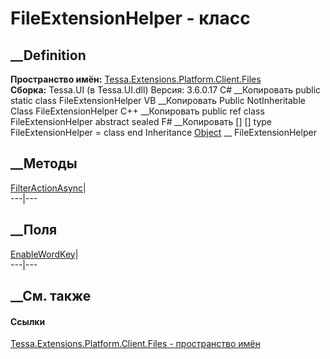# FileExtensionHelper - класс
##  __Definition
 **Пространство имён:**
[Tessa.Extensions.Platform.Client.Files](N_Tessa_Extensions_Platform_Client_Files.htm)  
 **Сборка:** Tessa.UI (в Tessa.UI.dll) Версия: 3.6.0.17
C# __Копировать
     public static class FileExtensionHelper
VB __Копировать
     Public NotInheritable Class FileExtensionHelper
C++ __Копировать
     public ref class FileExtensionHelper abstract sealed
F# __Копировать
     [<AbstractClassAttribute>]
    [<SealedAttribute>]
    type FileExtensionHelper = class end
Inheritance
    [Object](https://learn.microsoft.com/dotnet/api/system.object) __ FileExtensionHelper
##  __Методы
[FilterActionAsync](M_Tessa_Extensions_Platform_Client_Files_FileExtensionHelper_FilterActionAsync.htm)|  
---|---  
## __Поля
[EnableWordKey](F_Tessa_Extensions_Platform_Client_Files_FileExtensionHelper_EnableWordKey.htm)|  
---|---  
## __См. также
#### Ссылки
[Tessa.Extensions.Platform.Client.Files - пространство
имён](N_Tessa_Extensions_Platform_Client_Files.htm)
